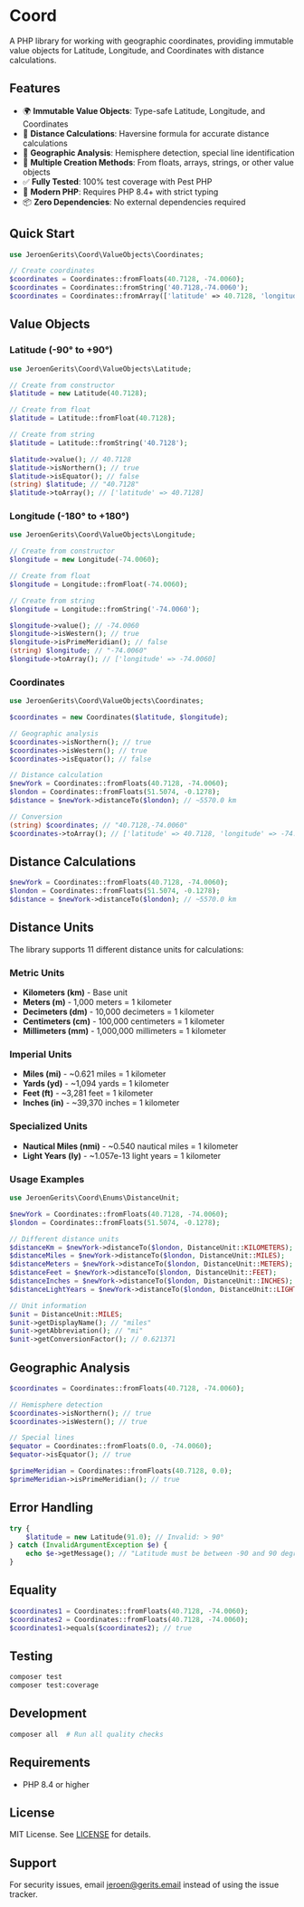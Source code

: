# Coord

A PHP library for working with geographic coordinates, providing immutable value objects for Latitude, Longitude, and
Coordinates with distance calculations.

## Features

- 🌍 **Immutable Value Objects**: Type-safe Latitude, Longitude, and Coordinates
- 📏 **Distance Calculations**: Haversine formula for accurate distance calculations
- 🧭 **Geographic Analysis**: Hemisphere detection, special line identification
- 🎯 **Multiple Creation Methods**: From floats, arrays, strings, or other value objects
- ✅ **Fully Tested**: 100% test coverage with Pest PHP
- 🚀 **Modern PHP**: Requires PHP 8.4+ with strict typing
- 📦 **Zero Dependencies**: No external dependencies required

## Quick Start

```php
use JeroenGerits\Coord\ValueObjects\Coordinates;

// Create coordinates
$coordinates = Coordinates::fromFloats(40.7128, -74.0060);
$coordinates = Coordinates::fromString('40.7128,-74.0060');
$coordinates = Coordinates::fromArray(['latitude' => 40.7128, 'longitude' => -74.0060]);
```

## Value Objects

### Latitude (-90° to +90°)

```php
use JeroenGerits\Coord\ValueObjects\Latitude;

// Create from constructor
$latitude = new Latitude(40.7128);

// Create from float
$latitude = Latitude::fromFloat(40.7128);

// Create from string
$latitude = Latitude::fromString('40.7128');

$latitude->value(); // 40.7128
$latitude->isNorthern(); // true
$latitude->isEquator(); // false
(string) $latitude; // "40.7128"
$latitude->toArray(); // ['latitude' => 40.7128]
```

### Longitude (-180° to +180°)

```php
use JeroenGerits\Coord\ValueObjects\Longitude;

// Create from constructor
$longitude = new Longitude(-74.0060);

// Create from float
$longitude = Longitude::fromFloat(-74.0060);

// Create from string
$longitude = Longitude::fromString('-74.0060');

$longitude->value(); // -74.0060
$longitude->isWestern(); // true
$longitude->isPrimeMeridian(); // false
(string) $longitude; // "-74.0060"
$longitude->toArray(); // ['longitude' => -74.0060]
```

### Coordinates

```php
use JeroenGerits\Coord\ValueObjects\Coordinates;

$coordinates = new Coordinates($latitude, $longitude);

// Geographic analysis
$coordinates->isNorthern(); // true
$coordinates->isWestern(); // true
$coordinates->isEquator(); // false

// Distance calculation
$newYork = Coordinates::fromFloats(40.7128, -74.0060);
$london = Coordinates::fromFloats(51.5074, -0.1278);
$distance = $newYork->distanceTo($london); // ~5570.0 km

// Conversion
(string) $coordinates; // "40.7128,-74.0060"
$coordinates->toArray(); // ['latitude' => 40.7128, 'longitude' => -74.0060]
```

## Distance Calculations

```php
$newYork = Coordinates::fromFloats(40.7128, -74.0060);
$london = Coordinates::fromFloats(51.5074, -0.1278);
$distance = $newYork->distanceTo($london); // ~5570.0 km
```

## Distance Units

The library supports 11 different distance units for calculations:

### Metric Units

- **Kilometers (km)** - Base unit
- **Meters (m)** - 1,000 meters = 1 kilometer
- **Decimeters (dm)** - 10,000 decimeters = 1 kilometer
- **Centimeters (cm)** - 100,000 centimeters = 1 kilometer
- **Millimeters (mm)** - 1,000,000 millimeters = 1 kilometer

### Imperial Units

- **Miles (mi)** - ~0.621 miles = 1 kilometer
- **Yards (yd)** - ~1,094 yards = 1 kilometer
- **Feet (ft)** - ~3,281 feet = 1 kilometer
- **Inches (in)** - ~39,370 inches = 1 kilometer

### Specialized Units

- **Nautical Miles (nmi)** - ~0.540 nautical miles = 1 kilometer
- **Light Years (ly)** - ~1.057e-13 light years = 1 kilometer

### Usage Examples

```php
use JeroenGerits\Coord\Enums\DistanceUnit;

$newYork = Coordinates::fromFloats(40.7128, -74.0060);
$london = Coordinates::fromFloats(51.5074, -0.1278);

// Different distance units
$distanceKm = $newYork->distanceTo($london, DistanceUnit::KILOMETERS);
$distanceMiles = $newYork->distanceTo($london, DistanceUnit::MILES);
$distanceMeters = $newYork->distanceTo($london, DistanceUnit::METERS);
$distanceFeet = $newYork->distanceTo($london, DistanceUnit::FEET);
$distanceInches = $newYork->distanceTo($london, DistanceUnit::INCHES);
$distanceLightYears = $newYork->distanceTo($london, DistanceUnit::LIGHT_YEARS);

// Unit information
$unit = DistanceUnit::MILES;
$unit->getDisplayName(); // "miles"
$unit->getAbbreviation(); // "mi"
$unit->getConversionFactor(); // 0.621371
```

## Geographic Analysis

```php
$coordinates = Coordinates::fromFloats(40.7128, -74.0060);

// Hemisphere detection
$coordinates->isNorthern(); // true
$coordinates->isWestern(); // true

// Special lines
$equator = Coordinates::fromFloats(0.0, -74.0060);
$equator->isEquator(); // true

$primeMeridian = Coordinates::fromFloats(40.7128, 0.0);
$primeMeridian->isPrimeMeridian(); // true
```

## Error Handling

```php
try {
    $latitude = new Latitude(91.0); // Invalid: > 90°
} catch (InvalidArgumentException $e) {
    echo $e->getMessage(); // "Latitude must be between -90 and 90 degrees"
}
```

## Equality

```php
$coordinates1 = Coordinates::fromFloats(40.7128, -74.0060);
$coordinates2 = Coordinates::fromFloats(40.7128, -74.0060);
$coordinates1->equals($coordinates2); // true
```

## Testing

```bash
composer test
composer test:coverage
```

## Development

```bash
composer all  # Run all quality checks
```

## Requirements

- PHP 8.4 or higher

## License

MIT License. See [LICENSE](LICENSE) for details.

## Support

For security issues, email jeroen@gerits.email instead of using the issue tracker.